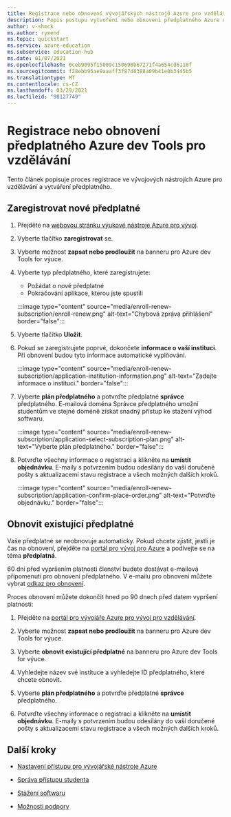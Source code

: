 ```yaml
---
title: Registrace nebo obnovení vývojářských nástrojů Azure pro vzdělávací odběry
description: Popis postupu vytvoření nebo obnovení předplatného Azure dev.
author: v-shmck
ms.author: rymend
ms.topic: quickstart
ms.service: azure-education
ms.subservice: education-hub
ms.date: 01/07/2021
ms.openlocfilehash: 0ceb9095f15009c150690b67271f4a654cd6110f
ms.sourcegitcommit: f28ebb95ae9aaaff3f87d8388a09b41e0b3445b5
ms.translationtype: MT
ms.contentlocale: cs-CZ
ms.lasthandoff: 03/29/2021
ms.locfileid: "98127749"
---
```

# <a name="enroll-or-renew-an-azure-dev-tools-for-teaching-subscription"></a>Registrace nebo obnovení předplatného Azure dev Tools pro vzdělávání

Tento článek popisuje proces registrace ve vývojových nástrojích Azure pro vzdělávání a vytváření předplatného.

## <a name="enroll-a-new-subscription"></a>Zaregistrovat nové předplatné

1. Přejděte na [webovou stránku výukové nástroje Azure pro vývoj](https://azure.microsoft.com/education/institutions/).
1. Vyberte tlačítko **zaregistrovat** se. 
1. Vyberte možnost **zapsat nebo prodloužit** na banneru pro Azure dev Tools for výuce.
1. Vyberte typ předplatného, které zaregistrujete:
    - Požádat o nové předplatné
    - Pokračování aplikace, kterou jste spustili
 
    :::image type="content" source="media/enroll-renew-subscription/enroll-renew.png" alt-text="Chybová zpráva přihlášení" border="false":::

1. Vyberte tlačítko **Uložit**.

1. Pokud se zaregistrujete poprvé, dokončete **informace o vaší instituci**. Při obnovení budou tyto informace automatické vyplňování.

    :::image type="content" source="media/enroll-renew-subscription/application-institution-information.png" alt-text="Zadejte informace o instituci." border="false":::

1. Vyberte **plán předplatného** a potvrďte předplatné **správce** předplatného. E-mailová doména Správce předplatného umožní studentům ve stejné doméně získat snadný přístup ke stažení výhod softwaru.

    :::image type="content" source="media/enroll-renew-subscription/application-select-subscription-plan.png" alt-text="Vyberte plán předplatného." border="false":::
    
1. Potvrďte všechny informace o registraci a klikněte na **umístit objednávku**. E-maily s potvrzením budou odesílány do vaší doručené pošty s aktualizacemi stavu registrace a všech možných dalších kroků.

    :::image type="content" source="media/enroll-renew-subscription/application-confirm-place-order.png" alt-text="Potvrďte objednávku." border="false":::

## <a name="renew-an-existing-subscription"></a>Obnovit existující předplatné

Vaše předplatné se neobnovuje automaticky. Pokud chcete zjistit, jestli je čas na obnovení, přejděte na [portál pro vývoj pro Azure](https://portal.azureforeducation.microsoft.com/) a podívejte se na téma **předplatná**.

60 dní před vypršením platnosti členství budete dostávat e-mailová připomenutí pro obnovení předplatného. V e-mailu pro obnovení můžete vybrat [odkaz pro obnovení](https://portal.azureforeducation.microsoft.com/).

Proces obnovení můžete dokončit hned po 90 dnech před datem vypršení platnosti:

1. Přejděte na [portál pro vývojáře Azure pro vývoj pro vzdělávání](https://portal.azureforeducation.microsoft.com/).

1. Vyberte možnost **zapsat nebo prodloužit** na banneru pro Azure dev Tools for výuce.

1. Vyberte **obnovit existující předplatné** na banneru pro Azure dev Tools for výuce.

1. Vyhledejte název své instituce a vyhledejte ID předplatného, které chcete obnovit.

1. Vyberte **plán předplatného** a potvrďte předplatné **správce** předplatného.

1. Potvrďte všechny informace o registraci a klikněte na **umístit objednávku**. E-maily s potvrzením budou odesílány do vaší doručené pošty s aktualizacemi stavu registrace a všech možných dalších kroků.


## <a name="next-steps"></a>Další kroky   

- [Nastavení přístupu pro vývojářské nástroje Azure](set-up-access.md)

- [Správa přístupu studenta](manage-students.md)

- [Stažení softwaru](download-software.md)

- [Možnosti podpory](program-support.md)

